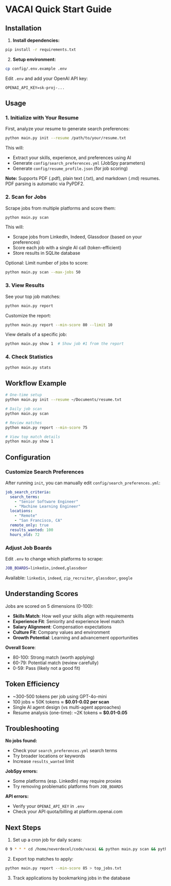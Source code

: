 # VACAI Quick Start Guide

## Installation

1. **Install dependencies:**
```bash
pip install -r requirements.txt
```

2. **Setup environment:**
```bash
cp config/.env.example .env
```

Edit `.env` and add your OpenAI API key:
```
OPENAI_API_KEY=sk-proj-...
```

## Usage

### 1. Initialize with Your Resume

First, analyze your resume to generate search preferences:

```bash
python main.py init --resume /path/to/your/resume.txt
```

This will:
- Extract your skills, experience, and preferences using AI
- Generate `config/search_preferences.yml` (JobSpy parameters)
- Generate `config/resume_profile.json` (for job scoring)

**Note:** Supports PDF (.pdf), plain text (.txt), and markdown (.md) resumes. PDF parsing is automatic via PyPDF2.

### 2. Scan for Jobs

Scrape jobs from multiple platforms and score them:

```bash
python main.py scan
```

This will:
- Scrape jobs from LinkedIn, Indeed, Glassdoor (based on your preferences)
- Score each job with a single AI call (token-efficient)
- Store results in SQLite database

Optional: Limit number of jobs to score:
```bash
python main.py scan --max-jobs 50
```

### 3. View Results

See your top job matches:

```bash
python main.py report
```

Customize the report:
```bash
python main.py report --min-score 80 --limit 10
```

View details of a specific job:
```bash
python main.py show 1  # Show job #1 from the report
```

### 4. Check Statistics

```bash
python main.py stats
```

## Workflow Example

```bash
# One-time setup
python main.py init --resume ~/Documents/resume.txt

# Daily job scan
python main.py scan

# Review matches
python main.py report --min-score 75

# View top match details
python main.py show 1
```

## Configuration

### Customize Search Preferences

After running `init`, you can manually edit `config/search_preferences.yml`:

```yaml
job_search_criteria:
  search_terms:
    - "Senior Software Engineer"
    - "Machine Learning Engineer"
  locations:
    - "Remote"
    - "San Francisco, CA"
  remote_only: true
  results_wanted: 100
  hours_old: 72
```

### Adjust Job Boards

Edit `.env` to change which platforms to scrape:

```bash
JOB_BOARDS=linkedin,indeed,glassdoor
```

Available: `linkedin`, `indeed`, `zip_recruiter`, `glassdoor`, `google`

## Understanding Scores

Jobs are scored on 5 dimensions (0-100):
- **Skills Match**: How well your skills align with requirements
- **Experience Fit**: Seniority and experience level match
- **Salary Alignment**: Compensation expectations
- **Culture Fit**: Company values and environment
- **Growth Potential**: Learning and advancement opportunities

**Overall Score**:
- 80-100: Strong match (worth applying)
- 60-79: Potential match (review carefully)
- 0-59: Pass (likely not a good fit)

## Token Efficiency

- ~300-500 tokens per job using GPT-4o-mini
- 100 jobs ≈ 50K tokens ≈ **$0.01-0.02 per scan**
- Single AI agent design (vs multi-agent approaches)
- Resume analysis (one-time): ~2K tokens ≈ **$0.01-0.05**

## Troubleshooting

**No jobs found:**
- Check your `search_preferences.yml` search terms
- Try broader locations or keywords
- Increase `results_wanted` limit

**JobSpy errors:**
- Some platforms (esp. LinkedIn) may require proxies
- Try removing problematic platforms from `JOB_BOARDS`

**API errors:**
- Verify your `OPENAI_API_KEY` in `.env`
- Check your API quota/billing at platform.openai.com

## Next Steps

1. Set up a cron job for daily scans:
```bash
0 9 * * * cd /home/neverdecel/code/vacai && python main.py scan && python main.py report
```

2. Export top matches to apply:
```bash
python main.py report --min-score 85 > top_jobs.txt
```

3. Track applications by bookmarking jobs in the database
